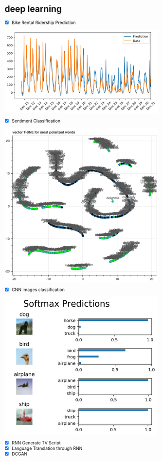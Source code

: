 # deep learning

- [x] Bike Rental Ridership Prediction

![prediction](https://github.com/ZhangShiqiu1993/deep_learning/blob/master/bike_rental_ridership/prediction.png?raw=true)

- [x] Sentiment Classification

![word_label](https://github.com/ZhangShiqiu1993/deep_learning/blob/master/sentiment_classification/demo/words_with_labels.png?raw=true)

- [x] CNN images classification

![CNN image classification](https://github.com/ZhangShiqiu1993/deep_learning/blob/master/image_classification/softmax_prediction.png?raw=true)

- [x] RNN Generate TV Script
- [x] Language Translation through RNN
- [x] DCGAN